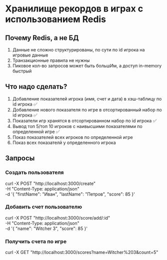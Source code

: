 # Хранилище рекордов в играх с использованием Redis

## Почему Redis, а не БД

1. Данные не сложно структурированы, по сути по id игрока на игровые данные
2. Транзакционные правила не нужны
3. Пиковое кол-во запросов может быть большИм, а доступ in-memory быстрый

## Что надо сделать?

1. Добавление показателей игрока (имя, счет и дата) в хэш-таблицу по id игрока ✅
2. Добавление нового показателя по игре в отсортированный набор по id игрока ✅
3. Показатели игр хранятся в отсортированном набор по id игрока ✅
4. Вывод топ 5/топ 10 игроков с наивысшими показателями по определенной игре ✅
5. Показ показателей всех игроков по определенной игре
6. Показ всех показателй у определенного игрока

## Запросы

### Создать пользователя
curl -X POST "http://localhost:3000/create" \
     -H "Content-Type: application/json" \
     -d '{
           "firstName": "Иван",
           "lastName": "Петров",
           "score": 85
         }'

### Добавить счет пользователю
curl -X POST "http://localhost:3000/score/add/:id" \
     -H "Content-Type: application/json" \
     -d '{
           "name": "Witcher 3",
           "score": 85
         }'

### Получить счета по игре
curl -X GET "http://localhost:3000/scores?name=Witcher%203&count=5"
